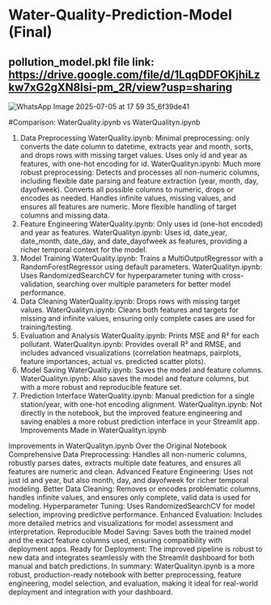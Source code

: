 # Water-Quality-Prediction-Model (Final)

## pollution_model.pkl file link: https://drive.google.com/file/d/1LqqDDFOKjhiLzkw7xG2gXN8lsi-pm_2R/view?usp=sharing

![WhatsApp Image 2025-07-05 at 17 59 35_6f39de41](https://github.com/user-attachments/assets/a874e6ce-a7db-473a-821a-cb05382ca67c)

#Comparison: WaterQuality.ipynb vs WaterQualityn.ipynb
1. Data Preprocessing
WaterQuality.ipynb:
Minimal preprocessing: only converts the date column to datetime, extracts year and month, sorts, and drops rows with missing target values.
Uses only id and year as features, with one-hot encoding for id.
WaterQualityn.ipynb:
Much more robust preprocessing:
Detects and processes all non-numeric columns, including flexible date parsing and feature extraction (year, month, day, dayofweek).
Converts all possible columns to numeric, drops or encodes as needed.
Handles infinite values, missing values, and ensures all features are numeric.
More flexible handling of target columns and missing data.
2. Feature Engineering
WaterQuality.ipynb:
Only uses id (one-hot encoded) and year as features.
WaterQualityn.ipynb:
Uses id, date_year, date_month, date_day, and date_dayofweek as features, providing a richer temporal context for the model.
3. Model Training
WaterQuality.ipynb:
Trains a MultiOutputRegressor with a RandomForestRegressor using default parameters.
WaterQualityn.ipynb:
Uses RandomizedSearchCV for hyperparameter tuning with cross-validation, searching over multiple parameters for better model performance.
4. Data Cleaning
WaterQuality.ipynb:
Drops rows with missing target values.
WaterQualityn.ipynb:
Cleans both features and targets for missing and infinite values, ensuring only complete cases are used for training/testing.
5. Evaluation and Analysis
WaterQuality.ipynb:
Prints MSE and R² for each pollutant.
WaterQualityn.ipynb:
Provides overall R² and RMSE, and includes advanced visualizations (correlation heatmaps, pairplots, feature importances, actual vs. predicted scatter plots).
6. Model Saving
WaterQuality.ipynb:
Saves the model and feature columns.
WaterQualityn.ipynb:
Also saves the model and feature columns, but with a more robust and reproducible feature set.
7. Prediction Interface
WaterQuality.ipynb:
Manual prediction for a single station/year, with one-hot encoding alignment.
WaterQualityn.ipynb:
Not directly in the notebook, but the improved feature engineering and saving enables a more robust prediction interface in your Streamlit app.
Improvements Made in WaterQualityn.ipynb


Improvements in WaterQualityn.ipynb Over the Original Notebook
Comprehensive Data Preprocessing:
Handles all non-numeric columns, robustly parses dates, extracts multiple date features, and ensures all features are numeric and clean.
Advanced Feature Engineering:
Uses not just id and year, but also month, day, and dayofweek for richer temporal modeling.
Better Data Cleaning:
Removes or encodes problematic columns, handles infinite values, and ensures only complete, valid data is used for modeling.
Hyperparameter Tuning:
Uses RandomizedSearchCV for model selection, improving predictive performance.
Enhanced Evaluation:
Includes more detailed metrics and visualizations for model assessment and interpretation.
Reproducible Model Saving:
Saves both the trained model and the exact feature columns used, ensuring compatibility with deployment apps.
Ready for Deployment:
The improved pipeline is robust to new data and integrates seamlessly with the Streamlit dashboard for both manual and batch predictions.
In summary:
WaterQualityn.ipynb is a more robust, production-ready notebook with better preprocessing, feature engineering, model selection, and evaluation, making it ideal for real-world deployment and integration with your dashboard.
